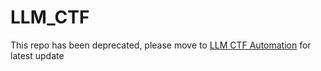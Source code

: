 # LLM_CTF

This repo has been deprecated, please move to [LLM CTF Automation](https://github.com/NYU-LLM-CTF/llm_ctf_automation) for latest update
